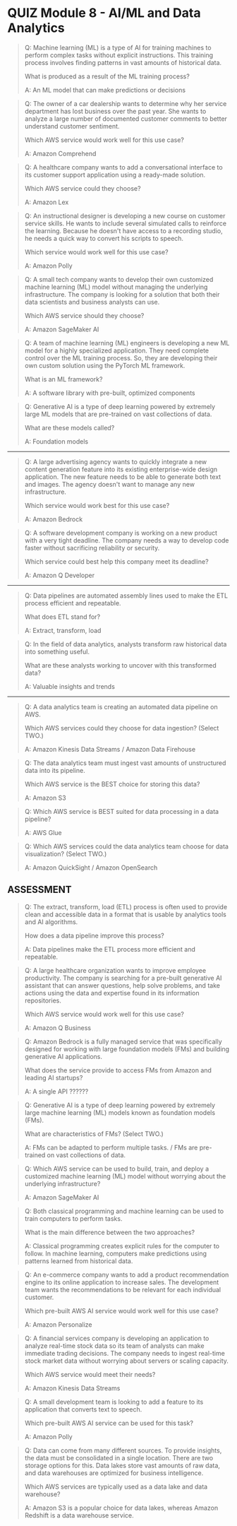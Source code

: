 # QUIZ Module 8 - AI/ML and Data Analytics

> Q: Machine learning (ML) is a type of AI for training machines to perform complex tasks without explicit instructions. This training process involves finding patterns in vast amounts of historical data. 
> 
> What is produced as a result of the ML training process?
> 
> A: An ML model that can make predictions or decisions


> Q: The owner of a car dealership wants to determine why her service department has lost business over the past year. She wants to analyze a large number of documented customer comments to better understand customer sentiment. 
>  
> Which AWS service would work well for this use case?
> 
> A: Amazon Comprehend

> Q: A healthcare company wants to add a conversational interface to its customer support application using a ready-made solution. 
> 
> Which AWS service could they choose?
> 
> A: Amazon Lex

> Q: An instructional designer is developing a new course on customer service skills. He wants to include several simulated calls to reinforce the learning. Because he doesn't have access to a recording studio, he needs a quick way to convert his scripts to speech. 
> 
> Which service would work well for this use case?
> 
> A: Amazon Polly

> Q: A small tech company wants to develop their own customized machine learning (ML) model without managing the underlying infrastructure. The company is looking for a solution that both their data scientists and business analysts can use. 
> 
> Which AWS service should they choose?
> 
> A: Amazon SageMaker AI

> Q: A team of machine learning (ML) engineers is developing a new ML model for a highly specialized application. They need complete control over the ML training process. So, they are developing their own custom solution using the PyTorch ML framework. 
> 
> What is an ML framework?
> 
> A: A software library with pre-built, optimized components

> Q: Generative AI is a type of deep learning powered by extremely large ML models that are pre-trained on vast collections of data. 
> 
> What are these models called?
> 
> A: Foundation models

---

> Q: A large advertising agency wants to quickly integrate a new content generation feature into its existing enterprise-wide design application. The new feature needs to be able to generate both text and images. The agency doesn't want to manage any new infrastructure. 
> 
> Which service would work best for this use case?
> 
> A: Amazon Bedrock

> Q: A software development company is working on a new product with a very tight deadline. The company needs a way to develop code faster without sacrificing reliability or security. 
> 
> Which service could best help this company meet its deadline?
> 
> A: Amazon Q Developer

---

> Q: Data pipelines are automated assembly lines used to make the ETL process efficient and repeatable. 
> 
> What does ETL stand for?
> 
> A: Extract, transform, load

> Q: In the field of data analytics, analysts transform raw historical data into something useful. 
> 
> What are these analysts working to uncover with this transformed data?
> 
> A: Valuable insights and trends

---

> Q: A data analytics team is creating an automated data pipeline on AWS. 
> 
> Which AWS services could they choose for data ingestion? (Select TWO.)
> 
> A: Amazon Kinesis Data Streams / Amazon Data Firehouse

> Q: The data analytics team must ingest vast amounts of unstructured data into its pipeline. 
> 
> Which AWS service is the BEST choice for storing this data?
> 
> A: Amazon S3

> Q: Which AWS service is BEST suited for data processing in a data pipeline?
> 
> A: AWS Glue

> Q: Which AWS services could the data analytics team choose for data visualization? (Select TWO.)
> 
> A: Amazon QuickSight / Amazon OpenSearch

## ASSESSMENT

> Q: The extract, transform, load (ETL) process is often used to provide clean and accessible data in a format that is usable by analytics tools and AI algorithms. 
> 
> How does a data pipeline improve this process?
> 
> A: Data pipelines make the ETL process more efficient and repeatable.

> Q: A large healthcare organization wants to improve employee productivity. The company is searching for a pre-built generative AI assistant that can answer questions, help solve problems, and take actions using the data and expertise found in its information repositories. 
> 
> Which AWS service would work well for this use case?
> 
> A: Amazon Q Business

> Q: Amazon Bedrock is a fully managed service that was specifically designed for working with large foundation models (FMs) and building generative AI applications. 
> 
> What does the service provide to access FMs from Amazon and leading AI startups?
> 
> A: A single API ??????

> Q: Generative AI is a type of deep learning powered by extremely large machine learning (ML) models known as foundation models (FMs). 
> 
> What are characteristics of FMs? (Select TWO.)
> 
> A: FMs can be adapted to perform multiple tasks. / FMs are pre-trained on vast collections of data.

> Q: Which AWS service can be used to build, train, and deploy a customized machine learning (ML) model without worrying about the underlying infrastructure?
> 
> A: Amazon SageMaker AI

> Q: Both classical programming and machine learning can be used to train computers to perform tasks. 
> 
> What is the main difference between the two approaches?
> 
> A: Classical programming creates explicit rules for the computer to follow. In machine learning, computers make predictions using patterns learned from historical data. 

> Q: An e-commerce company wants to add a product recommendation engine to its online application to increase sales. The development team wants the recommendations to be relevant for each individual customer.
>
> Which pre-built AWS AI service would work well for this use case?
> 
> A: Amazon Personalize

> Q: A financial services company is developing an application to analyze real-time stock data so its team of analysts can make immediate trading decisions. The company needs to ingest real-time stock market data without worrying about servers or scaling capacity. 
> 
> Which AWS service would meet their needs?
> 
> A: Amazon Kinesis Data Streams

> Q: A small development team is looking to add a feature to its application that converts text to speech. 
> 
> Which pre-built AWS AI service can be used for this task?
> 
> A: Amazon Polly

> Q: Data can come from many different sources. To provide insights, the data must be consolidated in a single location. There are two storage options for this. Data lakes store vast amounts of raw data, and data warehouses are optimized for business intelligence. 
> 
> Which AWS services are typically used as a data lake and data warehouse?
> 
> A: Amazon S3 is a popular choice for data lakes, whereas Amazon Redshift is a data warehouse service.









